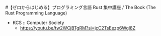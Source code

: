 #【ゼロからはじめる】プログラミング言語 Rust 集中講座 / The Book (The Rust Programming Language)
- KCS :: Computer Society
  - https://youtu.be/tw2WCjBTgRM?si=jcC2TsEezp6WgI8Z
